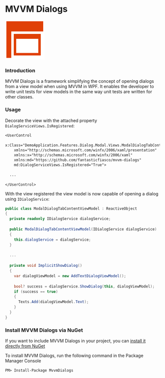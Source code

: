 # MVVM Dialogs

![MVVM Dialogs logo](design/Icon_128x128.png)

### Introduction

MVVM Dialogs is a framework simplifying the concept of opening dialogs from a view model when using MVVM in WPF. It enables the developer to write unit tests for view models in the same way unit tests are written for other classes.

### Usage

Decorate the view with the attached property `DialogServiceViews.IsRegistered`:

```xaml
<UserControl
    x:Class="DemoApplication.Features.Dialog.Modal.Views.ModalDialogTabContent"
    xmlns="http://schemas.microsoft.com/winfx/2006/xaml/presentation"
    xmlns:x="http://schemas.microsoft.com/winfx/2006/xaml"
    xmlns:md="https://github.com/fantasticfiasco/mvvm-dialogs"
    md:DialogServiceViews.IsRegistered="True">

  ...
  
</UserControl>
```

With the view registered the view model is now capable of opening a dialog using `IDialogService`:

```C#
public class ModalDialogTabContentViewModel : ReactiveObject
{
  private readonly IDialogService dialogService;

  public ModalDialogTabContentViewModel(IDialogService dialogService)
  {
    this.dialogService = dialogService;
  }

  ...

  private void ImplicitShowDialog()
  {
    var dialogViewModel = new AddTextDialogViewModel();

    bool? success = dialogService.ShowDialog(this, dialogViewModel);
    if (success == true)
    {
      Texts.Add(dialogViewModel.Text);
    }
  }
}
```

### Install MVVM Dialogs via NuGet

If you want to include MVVM Dialogs in your project, you can [install it directly from NuGet](https://www.nuget.org/packages/MvvmDialogs/)

To install MVVM Dialogs, run the following command in the Package Manager Console

```
PM> Install-Package MvvmDialogs
```